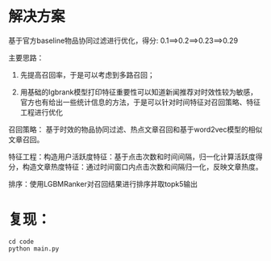 
# 解决方案
基于官方baseline物品协同过滤进行优化，得分: 0.1==>0.2==>0.23==>0.29

主要思路：

1. 先提高召回率，于是可以考虑到多路召回；

2. 用基础的lgbrank模型打印特征重要性可以知道新闻推荐对时效性较为敏感，官方也有给出一些统计信息的方法，于是可以针对时间特征对召回策略、特征工程进行优化

召回策略： 基于时效的物品协同过滤、热点文章召回和基于word2vec模型的相似文章召回。

特征工程：构造用户活跃度特征：基于点击次数和时间间隔，归一化计算活跃度得分，构造文章热度特征：通过时间窗口内点击次数和间隔归一化，反映文章热度。

排序：使用LGBMRanker对召回结果进行排序并取topk5输出

# 复现：
```
cd code
python main.py
```
